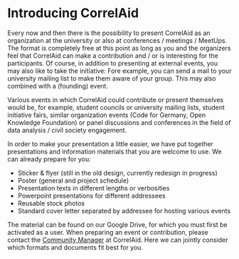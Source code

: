 # Introducing CorrelAid

Every now and then there is the possibility to present CorrelAid as an organization at the university or also at conferences / meetings / MeetUps. The format is completely free at this point as long as you and the organizers feel that CorrelAid can make a contribution and / or is interesting for the participants. Of course, in addition to presenting at external events, you may also like to take the initiative: Fore example, you can send a mail to your university mailing list to make them aware of your group. This may also combined with a \(founding\) event.

Various events in which CorrelAid could contribute or present themselves would be, for example, student councils or university mailing lists, student initiative fairs, similar organization events \(Code for Germany, Open Knowledge Foundation\) or panel discussions and conferences in the field of data analysis / civil society engagement.

In order to make your presentation a little easier, we have put together presentations and information materials that you are welcome to use. We can already prepare for you:

* Sticker & flyer \(still in the old design, currently redesign in progress\)
* Poster \(general and project schedule\)
* Presentation texts in different lengths or verbosities
* Powerpoint presentations for different addressees
* Reusable stock photos
* Standard cover letter separated by addressee for hosting various events

The material can be found on our Google Drive, for which you must first be activated as a user. When preparing an event or contribution, please contact the [Community Manager](mailto:isabel.w@correlaid.org) at CorrelAid. Here we can jointly consider which formats and documents fit best for you. 
